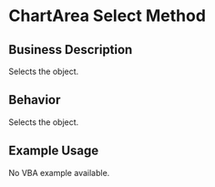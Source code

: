 # ChartArea Select Method

## Business Description
Selects the object.

## Behavior
Selects the object.

## Example Usage
No VBA example available.